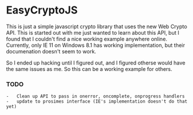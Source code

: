 EasyCryptoJS
============

This is just a simple javascript crypto library that uses the new Web Crypto API. This is started out with me just wanted to learn about this API, but I found that I couldn't find a nice working example anywhere online. Currently, only IE 11 on Windows 8.1 has working implementation, but their documenation doesn't seem to work. 

So I ended up hacking until I figured out, and I figured otherse would have the same issues as me. So this can be a working example for others. 

### TODO
    -   Clean up API to pass in onerror, oncomplete, onprogress handlers
    -   update to prosimes interface (IE's implementation doesn't do that yet)
